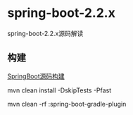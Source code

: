 # spring-boot-2.2.x
spring-boot-2.2.x源码解读

## 构建

[SpringBoot源码构建](https://blog.csdn.net/qq_40493349/article/details/110109660)

mvn clean install -DskipTests -Pfast

mvn clean -rf :spring-boot-gradle-plugin

